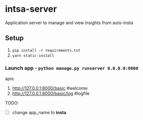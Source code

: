 # intsa-server
Application server to manage and view insights from auto-insta

## Setup
1. `pip install -r requirements.txt`
2. `yarn static-install`

### Launch app - `python manage.py runserver 0.0.0.0:8000`

apis:

1. http://127.0.0.1:8000/basic #welcome
2. http://127.0.0.1:8000/basic/log #logfile


TODO:

- [ ] change app_name to **insta**